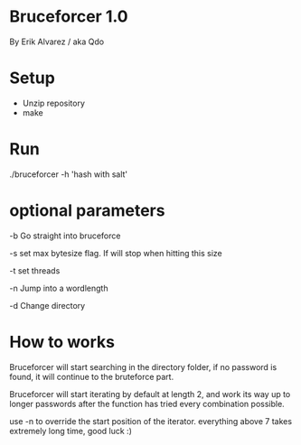 # Bruceforcer 1.0
  By Erik Alvarez / aka Qdo

# Setup
 * Unzip repository
 * make

# Run
 ./bruceforcer -h 'hash with salt'

# optional parameters
  -b	Go straight into bruceforce
  
  -s <N bytes> 
	set max bytesize flag.
	If will stop when hitting this size
  
  -t <N threads> 
	set threads
  
  -n <N> Jump into a wordlength
  
  -d <directorypath/>
	Change directory
# How to works
 Bruceforcer will start searching in the directory folder,
if no password is found, it will continue to the bruteforce part.

 Bruceforcer will start iterating by default at length 2, and work its way up to
longer passwords after the function has tried every combination possible.

 use -n <N> to override the start position of the iterator. everything above 7 takes extremely long time, good luck :)
